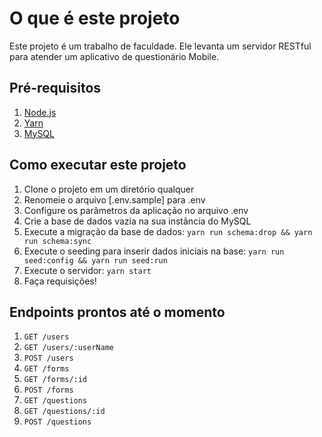 # O que é este projeto

Este projeto é um trabalho de faculdade.
Ele levanta um servidor RESTful para atender um aplicativo de questionário Mobile.

## Pré-requisitos

1. [Node.js](https://nodejs.org/en/)
2. [Yarn](https://yarnpkg.com/)
3. [MySQL](https://www.mysql.com/)

## Como executar este projeto

1. Clone o projeto em um diretório qualquer
2. Renomeie o arquivo [.env.sample] para .env
3. Configure os parâmetros da aplicação no arquivo .env
4. Crie a base de dados vazia na sua instância do MySQL
5. Execute a migração da base de dados: `yarn run schema:drop && yarn run schema:sync`
6. Execute o seeding para inserir dados iniciais na base: `yarn run seed:config && yarn run seed:run`
7. Execute o servidor: `yarn start`
8. Faça requisições!

## Endpoints prontos até o momento

1. `GET /users`
2. `GET /users/:userName`
3. `POST /users`
4. `GET /forms`
5. `GET /forms/:id`
6. `POST /forms`
7. `GET /questions`
8. `GET /questions/:id`
9. `POST /questions`
